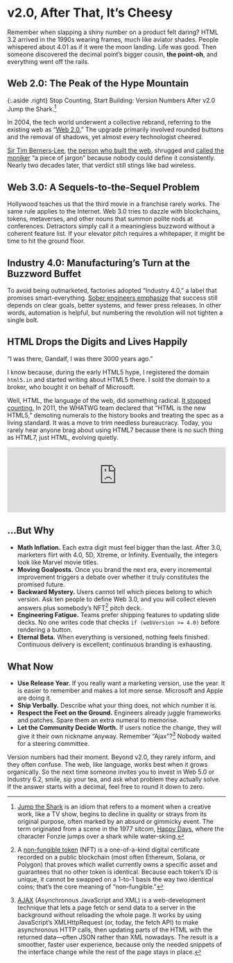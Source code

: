 # v2.0, After That, It’s Cheesy

Remember when slapping a shiny number on a product felt daring? HTML 3.2 arrived in the 1990s wearing frames, much like aviator shades. People whispered about 4.01 as if it were the moon landing. Life was good. Then someone discovered the decimal point’s bigger cousin, **the point‑oh**, and everything went off the rails.

## Web 2.0: The Peak of the Hype Mountain

{:.aside .right}
Stop Counting, Start Building: Version Numbers After v2.0 Jump the Shark.[^JumpShark]

In 2004, the tech world underwent a collective rebrand, referring to the existing web as “[Web 2.0.](https://en.wikipedia.org/wiki/Web_2.0)” The upgrade primarily involved rounded buttons and the removal of shadows, yet almost every technologist cheered.

[Sir Tim Berners‑Lee](https://en.wikipedia.org/wiki/Tim_Berners-Lee), [the person who built the web](/2021/world-wide-web-30-years/), shrugged and [called the moniker](https://blog.scienceandmediamuseum.org.uk/what-is-web-2-0/) “a piece of jargon” because nobody could define it consistently. Nearly two decades later, that verdict still stings like bad wireless.

## Web 3.0: A Sequels‑to‑the‑Sequel Problem

Hollywood teaches us that the third movie in a franchise rarely works. The same rule applies to the Internet. Web 3.0 tries to dazzle with blockchains, tokens, metaverses, and other nouns that summon polite nods at conferences. Detractors simply call it a meaningless buzzword without a coherent feature list. If your elevator pitch requires a whitepaper, it might be time to hit the ground floor.

## Industry 4.0: Manufacturing’s Turn at the Buzzword Buffet

To avoid being outmarketed, factories adopted “Industry 4.0,” a label that promises smart-everything. [Sober engineers emphasize](https://blog.isa.org/industry-4.0-focus-on-results-not-industry-spin-and-buzzwords) that success still depends on clear goals, better systems, and fewer press releases. In other words, automation is helpful, but numbering the revolution will not tighten a single bolt.

## HTML Drops the Digits and Lives Happily

“I was there, Gandalf, I was there 3000 years ago.”

I know because, during the early HTML5 hype, I registered the domain `html5.in` and started writing about HTML5 there. I sold the domain to a broker, who bought it on behalf of Microsoft.

Well, HTML, the language of the web, did something radical. [It stopped counting.](https://html5doctor.com/html5-living-standard/) In 2011, the WHATWG team declared that “HTML is the new HTML5,” demoting numerals to the history books and treating the spec as a living standard. It was a move to trim needless bureaucracy. Today, you rarely hear anyone brag about using HTML7 because there is no such thing as HTML7, just HTML, evolving quietly.

<iframe width="100%" height="auto" src="https://www.youtube-nocookie.com/embed/Pp1om8ZxcWc?si=mYzWng4OXpwQxLuj" title="Stop Screenshoting my Non Fungible Tokens" frameborder="0" allow="accelerometer; autoplay; clipboard-write; encrypted-media; gyroscope; picture-in-picture; web-share" referrerpolicy="strict-origin-when-cross-origin" allowfullscreen></iframe>

## …But Why

- **Math Inflation.** Each extra digit must feel bigger than the last. After 3.0, marketers flirt with 4.0, 5D, Xtreme, or Infinity. Eventually, the integers look like Marvel movie titles.
- **Moving Goalposts.** Once you brand the next era, every incremental improvement triggers a debate over whether it truly constitutes the promised future.
- **Backward Mystery.** Users cannot tell which pieces belong to which version. Ask ten people to define Web 3.0, and you will collect eleven answers plus somebody’s NFT[^NFT] pitch deck.
- **Engineering Fatigue.** Teams prefer shipping features to updating slide decks. No one writes code that checks `if (webVersion >= 4.0)` before rendering a button.
- **Eternal Beta.** When everything is versioned, nothing feels finished. Continuous delivery is excellent; continuous branding is exhausting.

## What Now

- **Use Release Year.** If you really want a marketing version, use the year. It is easier to remember and makes a lot more sense. Microsoft and Apple are doing it.
- **Ship Verbally.** Describe what your thing does, not which number it is.
- **Respect the Feet on the Ground.** Engineers already juggle frameworks and patches. Spare them an extra numeral to memorise.
- **Let the Community Decide Worth.** If users notice the change, they will give it their own nickname anyway. Remember “Ajax”?[^Ajax] Nobody waited for a steering committee.

Version numbers had their moment. Beyond v2.0, they rarely inform, and they often confuse. The web, like language, works best when it grows organically. So the next time someone invites you to invest in Web 5.0 or Industry 6.2, smile, sip your tea, and ask what problem they actually solve. If the answer starts with a decimal, feel free to round it down to zero.

[^JumpShark]: [Jump the Shark](https://en.wikipedia.org/wiki/Jumping_the_shark) is an idiom that refers to a moment when a creative work, like a TV show, begins to decline in quality or strays from its original purpose, often marked by an absurd or gimmicky event. The term originated from a scene in the 1977 sitcom, [Happy Days](https://en.wikipedia.org/wiki/Happy_Days), where the character Fonzie jumps over a shark while water-skiing.

[^NFT]: A [non-fungible token](https://en.wikipedia.org/wiki/Non-fungible_token) (NFT) is a one-of-a-kind digital certificate recorded on a public blockchain (most often Ethereum, Solana, or Polygon) that proves which wallet currently owns a specific asset and guarantees that no other token is identical. Because each token’s ID is unique, it cannot be swapped on a 1-to-1 basis the way two identical coins; that’s the core meaning of “non-fungible.”

[^Ajax]: [AJAX](https://en.wikipedia.org/wiki/Ajax_(programming)) (Asynchronous JavaScript and XML) is a web-development technique that lets a page fetch or send data to a server in the background without reloading the whole page. It works by using JavaScript’s XMLHttpRequest (or, today, the fetch API) to make asynchronous HTTP calls, then updating parts of the HTML with the returned data—often JSON rather than XML nowadays. The result is a smoother, faster user experience, because only the needed snippets of the interface change while the rest of the page stays in place.